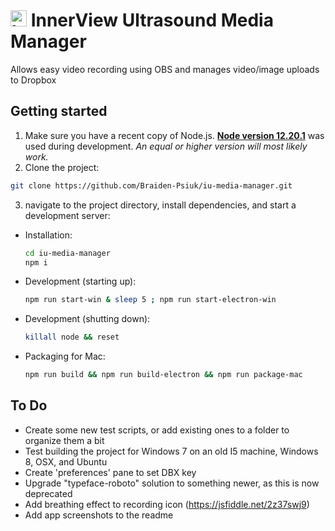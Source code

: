 <h1><img src="https://user-images.githubusercontent.com/33185352/75599212-b94eaf00-5a70-11ea-8a05-4ec05736832b.png" alt="InnerView Logo" width="26px" height="26px"/> InnerView Ultrasound Media Manager</h1>
Allows easy video recording using OBS and manages video/image uploads to Dropbox

## Getting started
1. Make sure you have a recent copy of Node.js. [**Node version 12.20.1**](https://nodejs.org/download/release/v12.20.1/) was used during development. *An equal or higher version will most likely work.*
2. Clone the project:
```bash
git clone https://github.com/Braiden-Psiuk/iu-media-manager.git
```
3. navigate to the project directory, install dependencies, and start a development server:
- Installation:
  ```bash
  cd iu-media-manager
  npm i
  ```
- Development (starting up):
  ```bash
  npm run start-win & sleep 5 ; npm run start-electron-win
  ```
- Development (shutting down):
  ```bash
  killall node && reset
  ```
- Packaging for Mac:
  ```bash
  npm run build && npm run build-electron && npm run package-mac
  ```

## To Do
- Create some new test scripts, or add existing ones to a folder to organize them a bit
- Test building the project for Windows 7 on an old I5 machine, Windows 8, OSX, and Ubuntu
- Create 'preferences' pane to set DBX key
- Upgrade "typeface-roboto" solution to something newer, as this is now deprecated
- Add breathing effect to recording icon (https://jsfiddle.net/2z37swj9)
- Add app screenshots to the readme